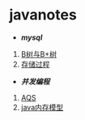 # javanotes
- **_mysql_**
1. [B树与B+树](mysql/B树与B+树)
2. [存储过程](mysql/存储过程.md)
- **_并发编程_**
1. [AQS](并发/AQS.md)
2. [java内存模型](并发/java内存模型.md)